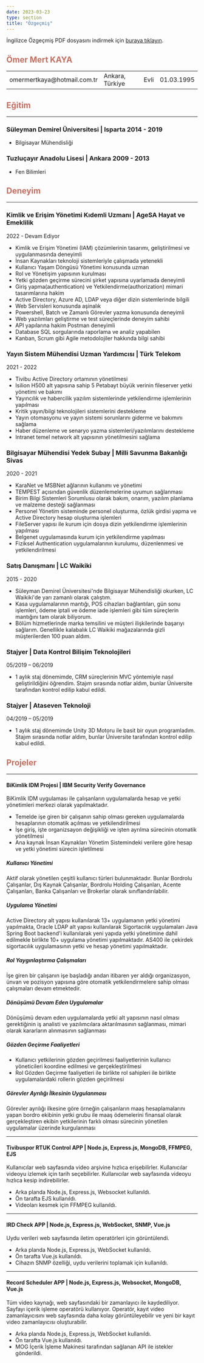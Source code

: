 ```yaml
---
date: 2023-03-23
type: section
title: "Özgeçmiş"
---
```



İngilizce Özgeçmiş PDF dosyasını indirmek için [buraya tıklayın](/pdf/omermertkaya_2024.pdf).


## <span style="color:#c27062">Ömer Mert KAYA</span>

<table border="0">

 <tr>
    <td> omermertkaya@hotmail.com.tr </td>
    <td>Ankara, Türkiye</td>
    <td>Evli</td>
    <td>01.03.1995</td>
 </tr>
</table> 



## <span style="color:#c27062">Eğitim</span>
---

### Süleyman Demirel Üniversitesi | <location> Isparta </location> <time> 2014 - 2019 </time>

- Bilgisayar Mühendisliği

### Tuzluçayır Anadolu Lisesi | <location> Ankara </location> <time> 2009 - 2013 </time>

- Fen Bilimleri


## <span style="color:#c27062">Deneyim</span>


---


### Kimlik ve Erişim Yönetimi Kıdemli Uzmanı | AgeSA Hayat ve Emeklilik
<time> 2022 - Devam Ediyor </time>

- Kimlik ve Erişim Yönetimi (IAM) çözümlerinin tasarımı, geliştirilmesi ve uygulanmasında deneyimli
- İnsan Kaynakları teknoloji sistemleriyle çalışmada yetenekli
- Kullanıcı Yaşam Döngüsü Yönetimi konusunda uzman
- Rol ve Yönetişim yapısının kurulması
- Yetki gözden geçirme sürecini şirket yapısına uyarlamada deneyimli
- Giriş yapma(authentication) ve Yetkilendirme(authorization) mimari tasarımlarına hakim
- Active Directory, Azure AD, LDAP veya diğer dizin sistemlerinde bilgili
- Web Servisleri konusunda aşinalık
- Powershell, Batch ve Zamanlı Görevler yazma konusunda deneyimli
- Web yazılımları geliştirme ve test süreçlerinde deneyim sahibi
- API yapılarına hakim Postman deneyimli
- Database SQL sorgularında raporlama ve analiz yapabilen
- Kanban, Scrum gibi Agile metodolojiler hakkında bilgi sahibi



### Yayın Sistem Mühendisi Uzman Yardımcısı | Türk Telekom
<time> 2021 - 2022 </time>

- Tivibu Active Directory ortamının yönetilmesi
- Isilion H500 alt yapısına sahip 5 Petabayt büyük verinin fileserver yetki yönetimi ve bakımı
- Yayıncılık ve habercilik yazılım sistemlerinde yetkilendirme işlemlerinin yapılması
- Kritik yayın/bilgi teknolojileri sistemlerini destekleme
- Yayın otomasyonu ve yayın sistemi sorunlarını giderme ve bakımını sağlama
- Haber düzenleme ve senaryo yazma sistemleri/yazılımlarını destekleme
- Intranet temel network alt yapısının yönetilmesini sağlama

### Bilgisayar Mühendisi Yedek Subay | Milli Savunma Bakanlığı Sivas
<time> 2020 - 2021 </time>

- KaraNet ve MSBNet ağlarının kullanımı ve yönetimi
- TEMPEST açısından güvenlik düzenlemelerine uyumun sağlanması
- Birim Bilgi Sistemleri Sorumlusu olarak bakım, onarım, yazılım planlama ve malzeme desteği sağlanması
- Personel Yönetim sisteminde personel oluşturma, özlük girdisi yapma ve Active Directory hesap oluşturma işlemleri
- FileServer yapısı ile kurum için dosya dizin yetkilendirme işlemlerinin yapılması
- Belgenet uygulamasında kurum için yetkilendirme yapılması
- Fiziksel Authentication uygulamalarının kurulumu, düzenlenmesi ve yetkilendirilmesi


### Satış Danışmanı | LC Waikiki
<time> 2015 - 2020 </time>

- Süleyman Demirel Üniversitesi'nde Bilgisayar Mühendisliği okurken, LC Waikiki'de yarı zamanlı olarak çalıştım.
- Kasa uygulamalarının mantığı, POS cihazları bağlantıları, gün sonu işlemleri, ödeme iptali ve ödeme iade işlemleri gibi tüm süreçlerin mantığını tam olarak biliyorum.
-  Bölüm hizmetlerinde marka temsilini ve müşteri ilişkilerinde başarıyı sağlarım. Genellikle kalabalık LC Waikiki mağazalarında gizli müşterilerden 100 puan aldım.

### Stajyer | Data Kontrol Bilişim Teknolojileri
<time> 05/2019 – 06/2019 </time>

- 1 aylık staj dönemimde, CRM süreçlerinin MVC yöntemiyle nasıl geliştirildiğini öğrendim. Stajım sırasında notlar aldım, bunlar Üniversite tarafından kontrol edilip kabul edildi.

### Stajyer | Ataseven Teknoloji
<time> 04/2019 – 05/2019 </time>

- 1 aylık staj dönemimde Unity 3D Motoru ile basit bir oyun programladım. Stajım sırasında notlar aldım, bunlar Üniversite tarafından kontrol edilip kabul edildi.



## <span style="color:#c27062">Projeler</span>

---

####  BiKimlik IDM Projesi  |  IBM Security Verify Governance

BiKimlik IDM uygulaması ile çalışanların uygulamalarda hesap ve yetki yönetimleri merkezi olarak yapılmaktadır.

- Temelde işe giren bir çalışanın sahip olması gereken uygulamalarda hesaplarının otomatik açılması ve yetkilendirilmesi
- İşe giriş, işte organizsayon değişikliği ve işten ayrılma sürecinin otomatik yönetilmesi
- Ana kaynak İnsan Kaynakları Yönetim Sistemindeki verilere göre hesap ve yetki yönetimi sürecin işletilmesi

##### Kullanıcı Yönetimi

Aktif olarak yönetilen çeşitli kullanıcı türleri bulunmaktadır. Bunlar Bordrolu Çalışanlar, Dış Kaynak Çalışanlar, Bordrolu Holding Çalışanları, Acente Çalışanları,
Banka Çalışanları ve Brokerlar olarak sınıflandırılabilir. 

##### Uygulama Yönetimi

Active Directory alt yapısı kullanılarak 13+ uygulamanın yetki yönetimi yapılmakta, Oracle LDAP alt yapısı kullanılarak Sigortacılık uygulamaları Java Spring Boot backend'i kullanılarak yeni yapıda yetki yönetimine dahil edilmekle birlikte 10+ uygulama yönetimi yapılmaktadır. AS400 ile çekirdek sigortacılık uygulamasının yetki ve hesap yönetimi yapılmaktadır.

##### Rol Yaygınlaştırma Çalışmaları

İşe giren bir çalışanın işe başladığı andan itibaren yer aldığı organizasyon, ünvan ve pozisyon yapısına göre otomatik yetkilendirmelere sahip olması çalışmaları devam etmektedir.

##### Dönüşümü Devam Eden Uygulamalar

Dönüşümü devam eden uygulamalarda yetki alt yapısının nasıl olması gerektiğinin iş analisti ve yazılımcılara aktarılmasının sağlanması, mimari olarak kararların alınmasının sağlanması

##### Gözden Geçirme Faaliyetleri

- Kullanıcı yetkilerinin gözden geçirilmesi faaliyetlerinin kullanıcı yöneticileri koordine edilmesi ve gerçekleştirilmesi
- Rol Gözden Geçirme faaliyetleri ile birlikte rol sahipleri ile birlikte uygulamalardaki rollerin gözden geçirilmesi

##### Görevler Ayrılığı İlkesinin Uygulanması

Görevler ayrılığı ilkesine göre örneğin çalışanların maaş hesaplamalarını yapan bordro ekibinin yetki grubu ile maaş ödemelerini finansal olarak gerçekleştiren ekibin yetkilerinin farklı olması sürecinin yönetilen uygulamalar üzerinde kurgulanması

---

####  Tivibuspor RTUK Control APP  |  Node.js, Express.js, MongoDB, FFMPEG, EJS

Kullanıcılar web sayfasında video arşivine hızlıca erişebilirler. Kullanıcılar videoyu izlemek için tarih seçebilirler. Kullanıcılar web sayfasında videoyu hızlıca kesip indirebilirler.
- Arka planda Node.js, Express.js, Websocket kullanıldı.
- Ön tarafta EJS kullanıldı.
- Videoları kesmek için FFMPEG kullanıldı.

---

####  IRD Check APP  |  Node.js, Express.js, WebSocket, SNMP, Vue.js

Uydu verileri web sayfasında iletim operatörleri için görüntülendi.
- Arka planda Node.js, Express.js, WebSocket kullanıldı.
- Ön tarafta Vue.js kullanıldı.
- Cihazın SNMP özelliği, uydu verilerini toplamak için kullanıldı.

---
####  Record Scheduler APP  |  Node.js, Express.js, Websocket, MongoDB, Vue.js

Tüm video kaynağı, web sayfasındaki bir zamanlayıcı ile kaydediliyor. Sayfayı içerik işleme operatörü kullanıyor. Operatör, kayıt video zamanlayıcısını web sayfasında daha kolay görüntüleyebilir ve yeni bir kayıt video zamanlayıcısı oluşturabilir.
- Arka planda Node.js, Express.js, WebSocket kullanıldı.
- Ön tarafta Vue.js kullanıldı.
- MOG İçerik İşleme Makinesi tarafından sağlanan API ile istekler gönderildi.


